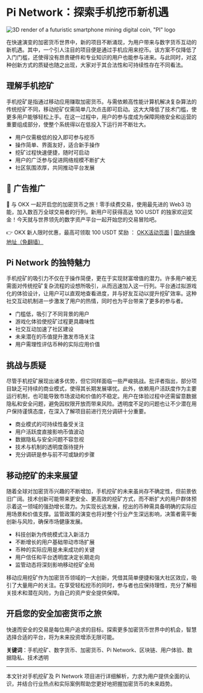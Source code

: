 # Pi Network：探索手机挖币新机遇

![3D render of a futuristic smartphone mining digital coin, "PI" logo](https://www.jmhbdh.com/wp-content/img/004092415418.webp)

在快速演变的加密货币世界中，新的项目不断涌现，为用户带来与数字货币互动的新机遇。其中，一个引人注目的项目便是通过手机应用来挖币。该方案不仅降低了入门门槛，还使得没有昂贵硬件和专业知识的用户也能参与进来。与此同时，对这种创新方式的质疑也随之出现，大家对于其合法性和可持续性存在不同看法。

## 理解手机挖矿

手机挖矿是指通过移动应用赚取加密货币。与需依赖高性能计算机解决复杂算法的传统挖矿不同，移动挖矿仅需简单几次点击即可启动。这大大降低了技术门槛，使更多用户能够轻松上手。在这一过程中，用户的参与度成为保障网络安全和运营的重要组成部分，使整个系统得以在低投入下运行并不断壮大。

- 用户仅需极低的投入即可参与挖币
- 操作简单、界面友好，适合新手操作
- 挖矿过程快速便捷，随时可启动
- 用户的广泛参与促进网络规模不断扩大
- 社区氛围浓厚，共同推动平台发展

## 🚀 广告推广

🚀 与 OKX 一起开启您的加密货币之旅！零手续费交易，使用最先进的 Web3 功能，加入数百万全球交易者的行列。新用户可获得高达 100 USDT 的独家欢迎奖金！今天就与世界领先的数字资产平台一起开始您的交易冒险吧。

👉 OKX 新人限时优惠，最高可领取 100 USDT 奖励 ： [OKX活动页面](https://bit.ly/OKXe) | [国内镜像地址（免翻墙）](https://bit.ly/okX)

## Pi Network 的独特魅力

手机挖矿的吸引力不仅在于操作简便，更在于实现财富增值的潜力。许多用户被无需面对传统挖矿复杂流程的设想所吸引，从而迅速加入这一行列。平台通过拟游戏化的体验设计，让用户可以直观地查看进度，并与好友互动以提升挖矿效率。这种社交互动机制进一步激发了用户的热情，同时也为平台带来了更多的参与者。

- 门槛低，吸引了不同背景的用户
- 游戏化体验使挖矿过程更具趣味性
- 社交互动加速了社区建设
- 未来潜在的币值提升激发市场关注
- 用户需理性评估币种的实际应用价值

## 挑战与质疑

尽管手机挖矿展现出诸多优势，但它同样面临一些严峻挑战。批评者指出，部分项目缺乏可持续的商业模式，使得其长期发展堪忧。此外，依赖用户活跃度作为主要运行机制，也可能导致市场波动和价值的不稳定。用户在体验过程中还需留意数据隐私和安全问题，避免因权限开放而带来风险。透明度不足的问题也让不少潜在用户保持谨慎态度，在深入了解项目前进行充分调研十分重要。

- 商业模式的可持续性备受关注
- 用户活跃度直接影响币值波动
- 数据隐私与安全问题不容忽视
- 技术与机制的透明度亟待提升
- 充分调研是参与前不可或缺的步骤

## 移动挖矿的未来展望

随着全球对加密货币兴趣的不断增加，手机挖矿的未来虽尚存不确定性，但前景依旧广阔。技术创新可能带来更安全、更高效的挖矿方式，而不断扩大的用户群体预示着这一领域的强劲增长潜力。为实现长远发展，挖出的币种需具备明确的实际应用场景和价值支撑。监管政策的演变也将对整个行业产生深远影响，决策者需平衡创新与风险，确保市场健康发展。

- 科技创新为传统模式注入新活力
- 不断增长的用户基础带动市场扩展
- 币种的实际应用是未来成功的关键
- 用户信任和平台透明度决定长期走向
- 监管动态将深刻影响移动挖矿全局

移动应用挖矿作为加密货币领域的一大创新，凭借其简单便捷和强大社区效应，吸引了大量用户的关注。在享受轻松挖币的同时，参与者也应保持理性，充分了解相关技术和潜在风险，为自己的资产安全提供保障。

## 开启您的安全加密货币之旅

快速而安全的交易是每位用户追求的目标。探索更多加密货币世界中的机会，智慧选择合适的平台，将为未来投资增添无限可能。

**关键词**：手机挖矿、数字货币、加密货币、Pi Network、区块链、用户体验、数据隐私、技术透明

---
本文针对手机挖矿及 Pi Network 项目进行详细解析，力求为用户提供全面的认识，并结合行业热点和实际案例帮助您更好地把握加密货币的未来趋势。